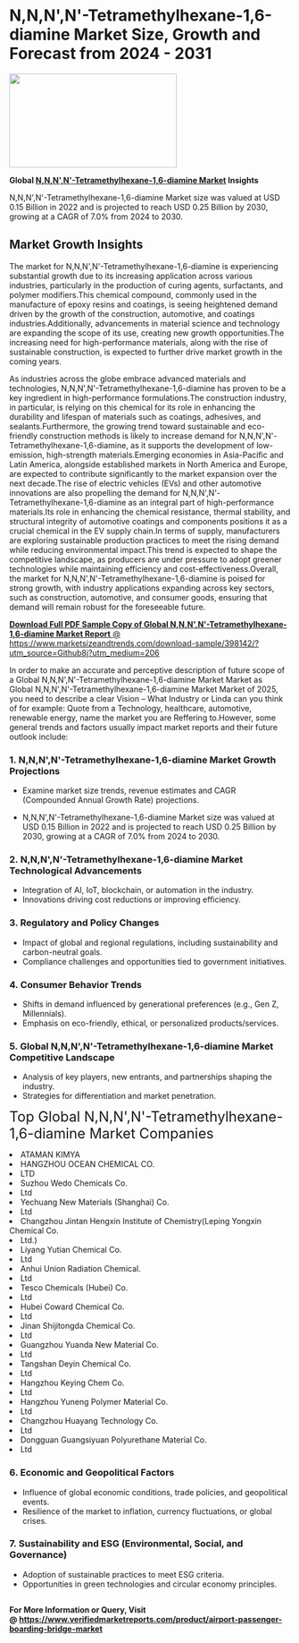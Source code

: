 <H1>N,N,N',N'-Tetramethylhexane-1,6-diamine Market Size, Growth and Forecast from 2024 - 2031</H1><img class="aligncenter size-medium wp-image-584254" src="https://thirdeyenews.in/wp-content/uploads/2024/09/Global-Market-Research-300x168.jpeg" alt="" width="300" height="168" /><p><strong>Global&nbsp;<a href="https://www.marketsizeandtrends.com/download-sample/398142/?utm_source=Github8j?utm_medium=206">N,N,N',N'-Tetramethylhexane-1,6-diamine Market</a> Insights</strong></p><p>N,N,N',N'-Tetramethylhexane-1,6-diamine Market size was valued at USD 0.15 Billion in 2022 and is projected to reach USD 0.25 Billion by 2030, growing at a CAGR of 7.0% from 2024 to 2030.</p><p><h2>Market Growth Insights</h2> <p>The market for N,N,N',N'-Tetramethylhexane-1,6-diamine is experiencing substantial growth due to its increasing application across various industries, particularly in the production of curing agents, surfactants, and polymer modifiers.This chemical compound, commonly used in the manufacture of epoxy resins and coatings, is seeing heightened demand driven by the growth of the construction, automotive, and coatings industries.Additionally, advancements in material science and technology are expanding the scope of its use, creating new growth opportunities.The increasing need for high-performance materials, along with the rise of sustainable construction, is expected to further drive market growth in the coming years.</p> <p><a href="#"></a></p> <p>As industries across the globe embrace advanced materials and technologies, N,N,N',N'-Tetramethylhexane-1,6-diamine has proven to be a key ingredient in high-performance formulations.The construction industry, in particular, is relying on this chemical for its role in enhancing the durability and lifespan of materials such as coatings, adhesives, and sealants.Furthermore, the growing trend toward sustainable and eco-friendly construction methods is likely to increase demand for N,N,N',N'-Tetramethylhexane-1,6-diamine, as it supports the development of low-emission, high-strength materials.Emerging economies in Asia-Pacific and Latin America, alongside established markets in North America and Europe, are expected to contribute significantly to the market expansion over the next decade.The rise of electric vehicles (EVs) and other automotive innovations are also propelling the demand for N,N,N',N'-Tetramethylhexane-1,6-diamine as an integral part of high-performance materials.Its role in enhancing the chemical resistance, thermal stability, and structural integrity of automotive coatings and components positions it as a crucial chemical in the EV supply chain.In terms of supply, manufacturers are exploring sustainable production practices to meet the rising demand while reducing environmental impact.This trend is expected to shape the competitive landscape, as producers are under pressure to adopt greener technologies while maintaining efficiency and cost-effectiveness.Overall, the market for N,N,N',N'-Tetramethylhexane-1,6-diamine is poised for strong growth, with industry applications expanding across key sectors, such as construction, automotive, and consumer goods, ensuring that demand will remain robust for the foreseeable future.</p> <p><a href="#"></p><p><span class=""><strong>Download Full PDF Sample Copy of Global N,N,N',N'-Tetramethylhexane-1,6-diamine Market Report</strong> @ <a href="https://www.marketsizeandtrends.com/download-sample/398142/?utm_source=Github8j?utm_medium=206" target="_blank">https://www.marketsizeandtrends.com/download-sample/398142/?utm_source=Github8j?utm_medium=206</a></span></p><p>In order to make an accurate and perceptive description of future scope of a Global&nbsp;N,N,N',N'-Tetramethylhexane-1,6-diamine Market Market as Global&nbsp;N,N,N',N'-Tetramethylhexane-1,6-diamine Market Market of 2025, you need to describe a clear Vision &ndash; What Industry or Linda can you think of for example: Quote from a Technology, healthcare, automotive, renewable energy, name the market you are Reffering to.However, some general trends and factors usually impact market reports and their future outlook include:</p><h3>1.&nbsp;<strong>N,N,N',N'-Tetramethylhexane-1,6-diamine Market Growth Projections</strong></h3><ul><li>Examine market size trends, revenue estimates and CAGR (Compounded Annual Growth Rate) projections.</li><li><p>N,N,N',N'-Tetramethylhexane-1,6-diamine Market size was valued at USD 0.15 Billion in 2022 and is projected to reach USD 0.25 Billion by 2030, growing at a CAGR of 7.0% from 2024 to 2030.</p></li></ul><h3>2.&nbsp;<strong>N,N,N',N'-Tetramethylhexane-1,6-diamine Market Technological Advancements</strong></h3><ul><li>Integration of AI, IoT, blockchain, or automation in the industry.</li><li>Innovations driving cost reductions or improving efficiency.</li></ul><h3>3.&nbsp;<strong>Regulatory and Policy Changes</strong></h3><ul><li>Impact of global and regional regulations, including sustainability and carbon-neutral goals.</li><li>Compliance challenges and opportunities tied to government initiatives.</li></ul><h3>4.&nbsp;<strong>Consumer Behavior Trends</strong></h3><ul><li>Shifts in demand influenced by generational preferences (e.g., Gen Z, Millennials).</li><li>Emphasis on eco-friendly, ethical, or personalized products/services.</li></ul><h3>5.&nbsp;<strong>Global N,N,N',N'-Tetramethylhexane-1,6-diamine Market Competitive Landscape</strong></h3><ul><li>Analysis of key players, new entrants, and partnerships shaping the industry.</li><li>Strategies for differentiation and market penetration.</li></ul><p data-pm-slice="1 1 []"><span style="color: inherit; font-family: inherit; font-size: 25px;">Top Global N,N,N',N'-Tetramethylhexane-1,6-diamine Market Companies</span></p><div class="" data-test-id=""><p><li>ATAMAN KIMYA</li><li> HANGZHOU OCEAN CHEMICAL CO.</li><li>LTD</li><li> Suzhou Wedo Chemicals Co.</li><li> Ltd</li><li> Yechuang New Materials (Shanghai) Co.</li><li> Ltd</li><li> Changzhou Jintan Hengxin Institute of Chemistry(Leping Yongxin Chemical Co.</li><li> Ltd.)</li><li> Liyang Yutian Chemical Co.</li><li>Ltd</li><li> Anhui Union Radiation Chemical.</li><li> Ltd</li><li> Tesco Chemicals (Hubei) Co.</li><li> Ltd</li><li> Hubei Coward Chemical Co.</li><li> Ltd</li><li> Jinan Shijitongda Chemical Co.</li><li>Ltd</li><li> Guangzhou Yuanda New Material Co.</li><li> Ltd</li><li> Tangshan Deyin Chemical Co.</li><li> Ltd</li><li> Hangzhou Keying Chem Co.</li><li> Ltd</li><li> Hangzhou Yuneng Polymer Material Co.</li><li> Ltd</li><li> Changzhou Huayang Technology Co.</li><li> Ltd</li><li> Dongguan Guangsiyuan Polyurethane Material Co.</li><li> Ltd</li></p></div><h3>6.&nbsp;<strong>Economic and Geopolitical Factors</strong></h3><ul><li>Influence of global economic conditions, trade policies, and geopolitical events.</li><li>Resilience of the market to inflation, currency fluctuations, or global crises.</li></ul><h3>7.&nbsp;<strong>Sustainability and ESG (Environmental, Social, and Governance)</strong></h3><ul><li>Adoption of sustainable practices to meet ESG criteria.</li><li>Opportunities in green technologies and circular economy principles.</li></ul><h2><strong style="font-size: 14px;">For More Information or Query, Visit @&nbsp;</strong><a style="background-color: #ffffff; font-size: 14px;" href="https://www.marketsizeandtrends.com/report/n-n-n-n-tetramethylhexane-1-6-diamine-market/" target="_blank">https://www.verifiedmarketreports.com/product/airport-passenger-boarding-bridge-market</a></h2>